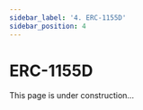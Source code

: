 ```yaml
---
sidebar_label: '4. ERC-1155D'
sidebar_position: 4
---
```

# ERC-1155D

This page is under construction...

<!-- https://medium.com/donkeverse/introducing-erc1155d-the-most-efficient-non-fungible-token-contract-in-existence-c1d0a62e30f1 -->